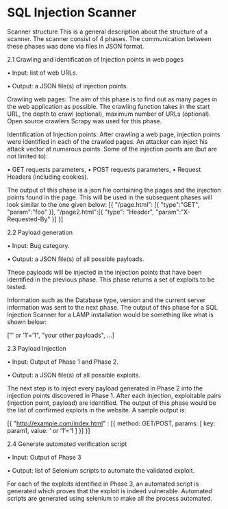 # SQL Injection Scanner

Scanner structure
This is a general description about the structure of a scanner. The scanner consist of 4 phases. The communication between these phases was done via files in JSON format.


2.1 Crawling and identification of Injection points in web pages

• Input: list of web URLs.

• Output: a JSON file(s) of injection points.

Crawling web pages: The aim of this phase is to find out as many pages in the web application as possible. The crawling function takes in the start URL, the depth to crawl (optional), maximum number of URLs (optional). Open source crawlers Scrapy was used for this phase.


Identification of Injection points: After crawling a web page, injection points were identified in each of the crawled pages. An attacker can inject his attack vector at numerous points. Some of the injection points are (but are not limited to):

• GET requests parameters,
• POST requests parameters, 
• Request Headers (including cookies).

The output of this phase is a json file containing the pages and the injection points found in the page. This will be used in the subsequent phases will look similar to the one given below:
[{
  "/page.html": [{
  "type":"GET",
  "param":"foo"
  }],
  "/page2.html":[{
  "type": "Header",
  "param":"X-Requested-By"
  }]
}]


2.2 Payload generation

• Input: Bug category.

• Output: a JSON file(s) of all possible payloads.

These payloads will be injected in the injection points that have been identified in the previous phase. This phase returns a set of exploits to be tested.

Information such as the Database type, version and the current server information was sent to the next phase. The output of this phase for a SQL Injection Scanner for a LAMP installation would be something like what is shown below:

["’ or ’1’=’1", "your other payloads", ...]


2.3 Payload Injection

• Input: Output of Phase 1 and Phase 2.

• Output: a JSON file(s) of all possible exploits.

The next step is to inject every payload generated in Phase 2 into the injection points discovered in Phase 1. After each injection, exploitable pairs (injection point, payload) are identified. The output of this phase would be the list of confirmed exploits in the website. A sample output is:

[{
 "http://example.com/index.html" : [{
 method: GET/POST,
 params:
 [
 key: param1,
 value: ’ or ’1’=’1
 ]
 }]
 }]


2.4 Generate automated verification script

• Input: Output of Phase 3

• Output: list of Selenium scripts to automate the validated exploit.

For each of the exploits identified in Phase 3, an automated script is generated which proves that the exploit is indeed vulnerable. Automated scripts are generated using selenium to make all the process automated.

